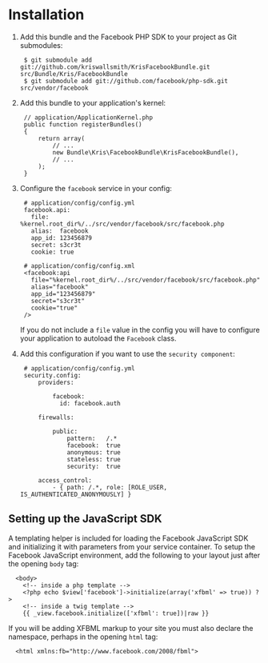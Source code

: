 Installation
============

  1. Add this bundle and the Facebook PHP SDK to your project as Git submodules:

          $ git submodule add git://github.com/kriswallsmith/KrisFacebookBundle.git src/Bundle/Kris/FacebookBundle
          $ git submodule add git://github.com/facebook/php-sdk.git src/vendor/facebook

  2. Add this bundle to your application's kernel:

          // application/ApplicationKernel.php
          public function registerBundles()
          {
              return array(
                  // ...
                  new Bundle\Kris\FacebookBundle\KrisFacebookBundle(),
                  // ...
              );
          }

  3. Configure the `facebook` service in your config:

          # application/config/config.yml
          facebook.api:
            file:   %kernel.root_dir%/../src/vendor/facebook/src/facebook.php
            alias:  facebook
            app_id: 123456879
            secret: s3cr3t
            cookie: true

          # application/config/config.xml
          <facebook:api
            file="%kernel.root_dir%/../src/vendor/facebook/src/facebook.php"
            alias="facebook"
            app_id="123456879"
            secret="s3cr3t"
            cookie="true"
          />

     If you do not include a `file` value in the config you will have to 
     configure your application to autoload the `Facebook` class.

  4. Add this configuration if you want to use the `security component`:
  
          # application/config/config.yml
          security.config:
              providers:
      
                  facebook: 
                    id: facebook.auth
      
              firewalls:
      
                  public:
                      pattern:   /.*
                      facebook:  true
                      anonymous: true
                      stateless: true
                      security:  true
      
              access_control:
                  - { path: /.*, role: [ROLE_USER, IS_AUTHENTICATED_ANONYMOUSLY] }



Setting up the JavaScript SDK
-----------------------------

A templating helper is included for loading the Facebook JavaScript SDK and
initializing it with parameters from your service container. To setup the
Facebook JavaScript environment, add the following to your layout just after
the opening `body` tag:

      <body>
        <!-- inside a php template -->
        <?php echo $view['facebook']->initialize(array('xfbml' => true)) ?>
        <!-- inside a twig template -->
        {{ _view.facebook.initialize(['xfbml': true])|raw }}

If you will be adding XFBML markup to your site you must also declare the
namespace, perhaps in the opening `html` tag:

      <html xmlns:fb="http://www.facebook.com/2008/fbml">
